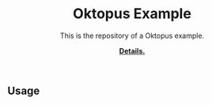 <p align="center">
    <h1 align="center">Oktopus Example</h1>
    <p align="center">This is the repository of a Oktopus example.
    <p align="center"><strong><a href="https://charlee593.github.io/oktopus_site/docs/getting_started">Details.</a></strong></p>
    <br>
</p>

## Usage